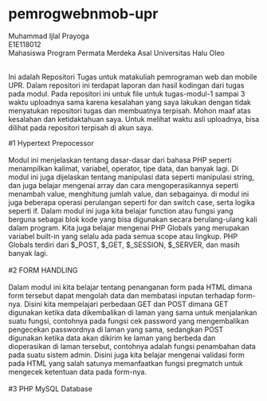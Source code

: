 # pemrogwebnmob-upr
Muhammad Ijlal Prayoga<br>
E1E118012<br>
Mahasiswa Program Permata Merdeka Asal Universitas Halu Oleo<br><br>

Ini adalah Repositori Tugas untuk matakuliah pemrograman web dan mobile UPR. Dalam repositori ini terdapat laporan dan hasil kodingan dari tugas pada modul. Pada repositori ini untuk file untuk tugas-modul-1 sampai 3 waktu uploadnya sama karena kesalahan yang saya lakukan dengan tidak menyatukan repositori tugas dan membuatnya terpisah. Mohon maaf atas kesalahan dan ketidaktahuan saya. Untuk melihat waktu asli uploadnya, bisa dilihat pada repositori terpisah di akun saya.<br>

#1 Hypertext Prepocessor<br>
<br>
Modul ini menjelaskan tentang dasar-dasar dari bahasa PHP seperti menampilkan kalimat, variabel, operator, tipe data, dan banyak lagi. Di modul ini juga dijelaskan tentang manipulasi data seperti manipulasi string, dan juga belajar mengenai array dan cara mengoperasikannya seperti menambah value, menghitung jumlah value, dan sebagainya. di modul ini juga beberapa operasi perulangan seperti for dan switch case, serta logika seperti if. Dalam modul ini juga kita belajar function atau fungsi yang berguna sebagai blok kode yang bisa digunakan secara berulang-ulang kali dalam program. Kita juga belajar mengenai PHP Globals yang merupakan variabel built-in yang selalu ada pada semua scope atau lingkup. PHP Globals terdiri dari $_POST, $_GET, $_SESSION, $_SERVER, dan masih banyak lagi.<br>
<br>
#2 FORM HANDLING<br>
<br>
Dalam modul ini kita belajar tentang penanganan form pada HTML dimana form tersebut dapat mengolah data dan membatasi inputan terhadap form-nya. Disini kita mempelajari perbedaan GET dan POST dimana GET digunakan ketika data dikembalikan di laman yang sama untuk menjalankan suatu fungsi, contohnya pada fungsi cek password yang mengembalikan pengecekan passwordnya di laman yang sama, sedangkan POST digunakan ketika data akan dikirim ke laman yang berbeda dan dioperasikan di laman tersebut, contohnya adalah fungsi penambahan data pada suatu sistem admin. Disini juga kita belajar mengenai validasi form pada HTML yang salah satunya memanfaatkan fungsi pregmatch untuk mengecek ketentuan data pada form-nya.<br><br>
#3 PHP MySQL Database
